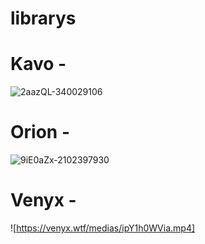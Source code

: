 # librarys

# Kavo - 
![2aazQL-340029106](https://user-images.githubusercontent.com/83727826/195341966-32a81293-a3ae-4cc8-92cd-6b581c1d6e5a.png)

# Orion - 
![9iE0aZx-2102397930](https://user-images.githubusercontent.com/83727826/195342097-b3307bce-b281-49ae-b25b-3ec8cf7045e2.png)

# Venyx - 
![https://venyx.wtf/medias/ipY1h0WVia.mp4]

